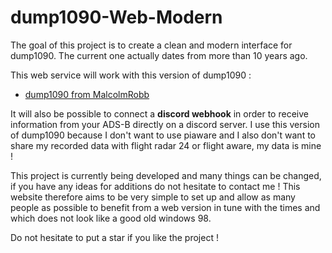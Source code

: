 # dump1090-Web-Modern

The goal of this project is to create a clean and modern interface for dump1090. The current one actually dates from more than 10 years ago.

This web service will work with this version of dump1090 :
  - [dump1090 from MalcolmRobb](https://github.com/MalcolmRobb/dump1090)

It will also be possible to connect a **discord webhook** in order to receive information from your ADS-B directly on a discord server.
I use this version of dump1090 because I don't want to use piaware and I also don't want to share my recorded data with flight radar 24 or flight aware, my data is mine !

This project is currently being developed and many things can be changed, if you have any ideas for additions do not hesitate to contact me !
This website therefore aims to be very simple to set up and allow as many people as possible to benefit from a web version in tune with the times and which does not look like a good old windows 98.

Do not hesitate to put a star if you like the project !
